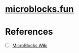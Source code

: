 # [microblocks.fun](https://microblocks.fun)

# References

- [ ] [MicroBlocks Wiki](https://wiki.microblocks.fun/en/home)
